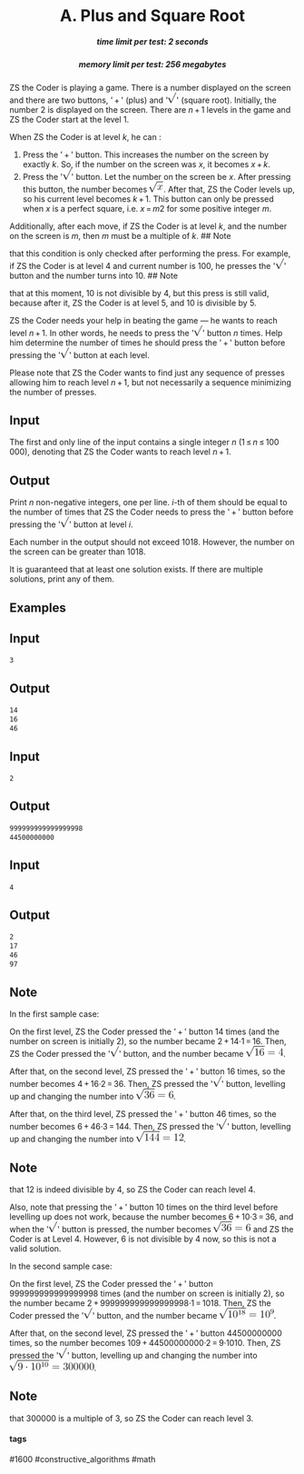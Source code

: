 <h1 style='text-align: center;'> A. Plus and Square Root</h1>

<h5 style='text-align: center;'>time limit per test: 2 seconds</h5>
<h5 style='text-align: center;'>memory limit per test: 256 megabytes</h5>

ZS the Coder is playing a game. There is a number displayed on the screen and there are two buttons, ' + ' (plus) and '![](images/c77ded9b8209a8cb488cc2ec7b7fe1dae32a5309.png)' (square root). Initially, the number 2 is displayed on the screen. There are *n* + 1 levels in the game and ZS the Coder start at the level 1.

When ZS the Coder is at level *k*, he can :

1. Press the ' + ' button. This increases the number on the screen by exactly *k*. So, if the number on the screen was *x*, it becomes *x* + *k*.
2. Press the '![](images/c77ded9b8209a8cb488cc2ec7b7fe1dae32a5309.png)' button. Let the number on the screen be *x*. After pressing this button, the number becomes ![](images/dd68ff2d8e5b97302506ac32d308bb521ab84a26.png). After that, ZS the Coder levels up, so his current level becomes *k* + 1. This button can only be pressed when *x* is a perfect square, i.e. *x* = *m*2 for some positive integer *m*.

Additionally, after each move, if ZS the Coder is at level *k*, and the number on the screen is *m*, then *m* must be a multiple of *k*. ## Note

 that this condition is only checked after performing the press. For example, if ZS the Coder is at level 4 and current number is 100, he presses the '![](images/c77ded9b8209a8cb488cc2ec7b7fe1dae32a5309.png)' button and the number turns into 10. ## Note

 that at this moment, 10 is not divisible by 4, but this press is still valid, because after it, ZS the Coder is at level 5, and 10 is divisible by 5.

ZS the Coder needs your help in beating the game — he wants to reach level *n* + 1. In other words, he needs to press the '![](images/c77ded9b8209a8cb488cc2ec7b7fe1dae32a5309.png)' button *n* times. Help him determine the number of times he should press the ' + ' button before pressing the '![](images/c77ded9b8209a8cb488cc2ec7b7fe1dae32a5309.png)' button at each level. 

Please note that ZS the Coder wants to find just any sequence of presses allowing him to reach level *n* + 1, but not necessarily a sequence minimizing the number of presses.

## Input

The first and only line of the input contains a single integer *n* (1 ≤ *n* ≤ 100 000), denoting that ZS the Coder wants to reach level *n* + 1.

## Output

Print *n* non-negative integers, one per line. *i*-th of them should be equal to the number of times that ZS the Coder needs to press the ' + ' button before pressing the '![](images/c77ded9b8209a8cb488cc2ec7b7fe1dae32a5309.png)' button at level *i*. 

Each number in the output should not exceed 1018. However, the number on the screen can be greater than 1018.

It is guaranteed that at least one solution exists. If there are multiple solutions, print any of them.

## Examples

## Input


```
3  

```
## Output


```
14  
16  
46  

```
## Input


```
2  

```
## Output


```
999999999999999998  
44500000000  

```
## Input


```
4  

```
## Output


```
2  
17  
46  
97  

```
## Note

In the first sample case:

On the first level, ZS the Coder pressed the ' + ' button 14 times (and the number on screen is initially 2), so the number became 2 + 14·1 = 16. Then, ZS the Coder pressed the '![](images/c77ded9b8209a8cb488cc2ec7b7fe1dae32a5309.png)' button, and the number became ![](images/c3d2663f5f74e9220fd5cbccbfaf4ca76ef7284f.png). 

After that, on the second level, ZS pressed the ' + ' button 16 times, so the number becomes 4 + 16·2 = 36. Then, ZS pressed the '![](images/c77ded9b8209a8cb488cc2ec7b7fe1dae32a5309.png)' button, levelling up and changing the number into ![](images/49ab1d31f1435b7c7b96550d63a35be671d3d85a.png).

After that, on the third level, ZS pressed the ' + ' button 46 times, so the number becomes 6 + 46·3 = 144. Then, ZS pressed the '![](images/c77ded9b8209a8cb488cc2ec7b7fe1dae32a5309.png)' button, levelling up and changing the number into ![](images/499b57d4b7ba5e1e0957767cc182808ca48ef722.png). 

## Note

 that 12 is indeed divisible by 4, so ZS the Coder can reach level 4.

Also, note that pressing the ' + ' button 10 times on the third level before levelling up does not work, because the number becomes 6 + 10·3 = 36, and when the '![](images/c77ded9b8209a8cb488cc2ec7b7fe1dae32a5309.png)' button is pressed, the number becomes ![](images/49ab1d31f1435b7c7b96550d63a35be671d3d85a.png) and ZS the Coder is at Level 4. However, 6 is not divisible by 4 now, so this is not a valid solution.

In the second sample case:

On the first level, ZS the Coder pressed the ' + ' button 999999999999999998 times (and the number on screen is initially 2), so the number became 2 + 999999999999999998·1 = 1018. Then, ZS the Coder pressed the '![](images/c77ded9b8209a8cb488cc2ec7b7fe1dae32a5309.png)' button, and the number became ![](images/f07f2a60ab6cecbd2507861a0df57a16a015fd86.png). 

After that, on the second level, ZS pressed the ' + ' button 44500000000 times, so the number becomes 109 + 44500000000·2 = 9·1010. Then, ZS pressed the '![](images/c77ded9b8209a8cb488cc2ec7b7fe1dae32a5309.png)' button, levelling up and changing the number into ![](images/4c4d8829d987a7bcfd597cd1aa101327a66c0eca.png). 

## Note

 that 300000 is a multiple of 3, so ZS the Coder can reach level 3.



#### tags 

#1600 #constructive_algorithms #math 